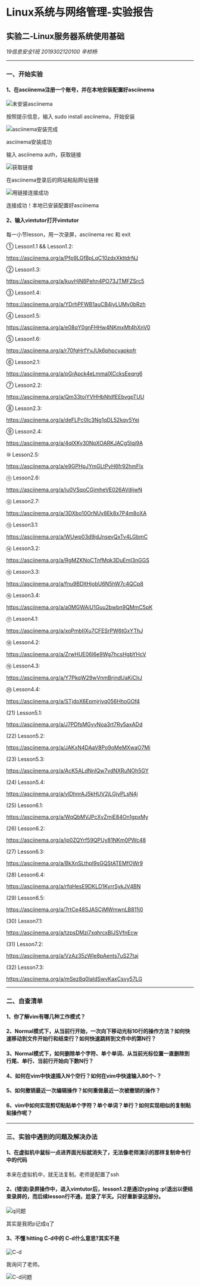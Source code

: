 # Linux系统与网络管理-实验报告

## 实验二-Linux服务器系统使用基础

*19信息安全1班 2019302120100   辛桢杨*

---

### 一、开始实验

#### 1、在asciinema注册一个账号，并在本地安装配置好asciinema

![未安装asciinema](./img/未安装asciinema.png)

按照提示信息，输入 sudo install asciinema，开始安装

![asciinema安装完成](./img/asciinema安装完成.png)

asciinema安装成功

输入 asciinema auth，获取链接

![获取链接](./img/获取链接.png)

在asciinema登录后的网站粘贴网址链接

![用链接连接成功](./img/用链接连接成功.png)

连接成功！本地已安装配置好asciinema

#### 2、输入vimtutor打开vimtutor

每一小节lesson，用一次录屏，asciinema rec 和 exit

① Lesson1.1 && Lesson1.2:

https://asciinema.org/a/Pfp9LGfBpLqC10zdxXkttdrNJ

② Lesson1.3:

https://asciinema.org/a/kuvHjN8Pehn4PO73JTMFZSrc5

③ Lesson1.4:

https://asciinema.org/a/YDrhPFWB1auCB4iyLUMv0bRzh

④ Lesson1.5:

https://asciinema.org/a/e08qY0gnFHHw4NKmxMt4hXnV0

⑤ Lesson1.6:

https://asciinema.org/a/r70fgHrfYvJUk6phpcyapkpfr

⑥ Lesson2.1:

https://asciinema.org/a/pGrApck4eLmmalXCcksEeqrg6

⑦ Lesson2.2:

https://asciinema.org/a/Qm33toiYVHHbNtdfEEbvgpTUU

⑧ Lesson2.3:

https://asciinema.org/a/deFLPc0Ic3Ng1qDL52kqv5Yej

⑨ Lesson2.4:

https://asciinema.org/a/4qlXKy30NpXOARKJACg5Iqj9A

⑩ Lesson2.5:

https://asciinema.org/a/e9GPHpJYmGLtPyH6fr92hmFlx

⑪ Lesson2.6:

https://asciinema.org/a/iu0VSqoCGjmheVE026AVdijwN

⑫ Lesson2.7:

https://asciinema.org/a/3DXbo10OrNUy8Ek8x7P4m8oXA

⑬ Lesson3.1:

https://asciinema.org/a/WUwp03d9jdJnsevQxTv4LGbmC

⑭ Lesson3.2:

https://asciinema.org/a/RgMZKNoCTnfMqk3DuEmI3nGGS

⑮ Lesson3.3:

https://asciinema.org/a/fnu9BDltHjobU6N5hW7c4QCp8

⑯ Lesson3.4:

https://asciinema.org/a/a0MGWAiU1Guu2bwbn9QMmC5pK

⑰ Lesson4.1:

https://asciinema.org/a/xoPmbIIXu7CFESrPW6tGxYThJ

⑱ Lesson4.2:

https://asciinema.org/a/ZrwHUE06l6e9Wg7hcsHgbYHcV

⑲ Lesson4.3:

https://asciinema.org/a/Y7PkqW29wVnmBrjndUaKiClrJ

⑳ Lesson4.4:

https://asciinema.org/a/STjdoX6Epmjrjvq056HhoGOf4

(21) Lesson5.1:

https://asciinema.org/a/J7PDfsMGyvNoa3rt7Ry5axADd

(22) Lesson5.2:

https://asciinema.org/a/JAKxN4DAaV8Po9oMeMXwaO7Mi

(23) Lesson5.3:

https://asciinema.org/a/AcK5ALdNnlQw7vdNXRuNOh5GY

(24) Lesson5.4:

https://asciinema.org/a/vlDhnrAJ5kHUV2jLGjyPLsN4j

(25) Lesson6.1:

https://asciinema.org/a/WqQbMVJPcXvZmiE84On1gpxMy

(26) Lesson6.2:

https://asciinema.org/a/ip0ZQYrf59QPUy81NKm0PWc48

(27) Lesson6.3:

https://asciinema.org/a/BkXnSLthpI9sGQStATEMfOWr9

(28) Lesson6.4:

https://asciinema.org/a/rfqHesE9DKLD1KyrrSykJV4BN

(29) Lesson6.5:

https://asciinema.org/a/7rtCe48SJASCjMWmwnLB811j0

(30) Lesson7.1:

https://asciinema.org/a/tzpsDMzi7xqhrcxBIJSVfnEcw

(31) Lesson7.2:

https://asciinema.org/a/VzAz35zWle8pAents7uS27taj

(32) Lesson7.3:

https://asciinema.org/a/mSez8q0laIdSwvKaxCsvy57LG

---

### 二、自查清单

#### 1、你了解vim有哪几种工作模式？

#### 2、Normal模式下，从当前行开始，一次向下移动光标10行的操作方法？如何快速移动到文件开始行和结束行？如何快速跳转到文件中的第N行？

#### 3、Normal模式下，如何删除单个字符、单个单词、从当前光标位置一直删除到行尾、单行、当前行开始向下数N行？

#### 4、如何在vim中快速插入N个空行？如何在vim中快速输入80个-？

#### 5、如何撤销最近一次编辑操作？如何重做最近一次被撤销的操作？

#### 6、vim中如何实现剪切粘贴单个字符？单个单词？单行？如何实现相似的复制粘贴操作呢？

---

### 三、实验中遇到的问题及解决办法

#### 1、在虚拟机中鼠标一点进界面光标就消失了，无法像老师演示的那样复制命令行中的代码

本来在虚拟机中，就无法复制。老师是配置了ssh

#### 2、(错误)录屏操作中，进入vimtutor后，lesson1.2是通过typing :p!退出以便结束录屏的，而后续lesson行不通，尬录了半天。只好重新录这部分。

![q问题](./img/q问题.png)

其实是我把p记成q了

#### 3、不懂 hitting C-d中的 C-d什么意思?其实不是

![C-d](./img/C-d.png)

我询问了老师。

![C-d问题](./img/C-d问题.png)